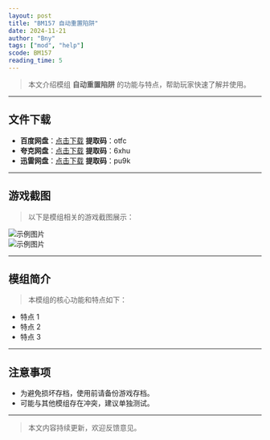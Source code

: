 ```yaml
---
layout: post
title: "BM157 自动重置陷阱"
date: 2024-11-21
author: "Bny"
tags: ["mod", "help"]
scode: BM157
reading_time: 5
---
```


> 本文介绍模组 **自动重置陷阱** 的功能与特点，帮助玩家快速了解并使用。

---





## 文件下载
- **百度网盘**：[点击下载](https://pan.baidu.com/s/1f47Kwq09TpgwXgtdI36Blg?pwd=otfc)  **提取码**：otfc  
- **夸克网盘**：[点击下载](https://pan.quark.cn/s/54b96eb97224?pwd=6xhu)  **提取码**：6xhu  
- **迅雷网盘**：[点击下载](https://pan.xunlei.com/s/VOCCbgV-YFm0kbgZrla5HfPyA1?pwd=pu9k)  **提取码**：pu9k  

---

## 游戏截图
> 以下是模组相关的游戏截图展示：

![示例图片](https://example.com/screenshot1.jpg)  
![示例图片](https://example.com/screenshot2.jpg)

---

## 模组简介
> 本模组的核心功能和特点如下：
- 特点 1
- 特点 2
- 特点 3

---

## 注意事项
- 为避免损坏存档，使用前请备份游戏存档。
- 可能与其他模组存在冲突，建议单独测试。

---

> 本文内容持续更新，欢迎反馈意见。
